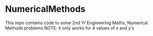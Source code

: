 # NumericalMethods
This repo contains code to solve 2nd Yr Engineering Maths, Numerical Methods problems
NOTE: it only works for 4 values of x and y's
